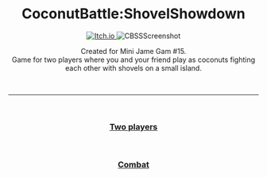 <h1 align="center">CoconutBattle:ShovelShowdown</h1>

<p align="center">
  <a href="https://kosciach.itch.io/coconutbattleshovelshowdown">
    <img src="https://img.shields.io/badge/Itch-red?style=for-the-badge&logo=Itch.io&logoColor=white" alt="Itch.io" />
  </a>
  
  <img src="https://img.itch.zone/aW1nLzExNDk5MzY2LnBuZw==/original/4MA%2BKP.png" alt="CBSSScreenshot">
</p>

  <p align="center">
    Created for Mini Jame Gam #15.<br>
    Game for two players where you and your friend play as coconuts fighting each other with shovels on a small island.
  </p>

<br>

---

<br>

<h3 align="center">
  <a href="TwoPlayers.md">Two players</a>
</h3>

<br>

<h3 align="center">
  <a href="Combat.md">Combat</a>
</h3>
